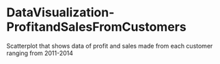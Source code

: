 # DataVisualization-ProfitandSalesFromCustomers
Scatterplot that shows data of profit and sales made from each customer ranging from 2011-2014
